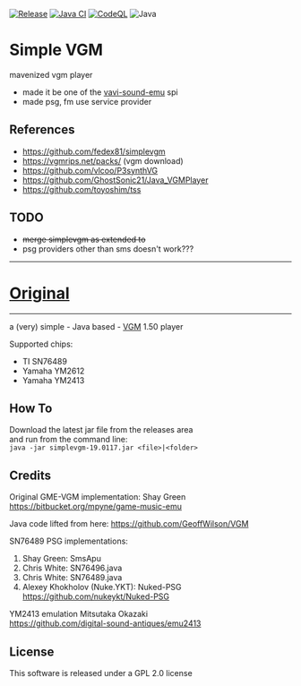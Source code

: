 [![Release](https://jitpack.io/v/umjammer/simplevgm.svg)](https://jitpack.io/#umjammer/simplevgm)
[![Java CI](https://github.com/umjammer/simplevgm/actions/workflows/maven.yml/badge.svg)](https://github.com/umjammer/simplevgm/actions/workflows/maven.yml)
[![CodeQL](https://github.com/umjammer/simplevgm/actions/workflows/codeql-analysis.yml/badge.svg)](https://github.com/umjammer/simplevgm/actions/workflows/codeql-analysis.yml)
![Java](https://img.shields.io/badge/Java-17-b07219)

# Simple VGM

 mavenized vgm player

* made it be one of the [vavi-sound-emu](https://github.com/umjammer/vavi-sound-emu) spi
* made psg, fm use service provider 

## References

 * https://github.com/fedex81/simplevgm
 * https://vgmrips.net/packs/ (vgm download)
 * https://github.com/vlcoo/P3synthVG
 * https://github.com/GhostSonic21/Java_VGMPlayer
 * https://github.com/toyoshim/tss

## TODO

 * ~~merge simplevgm as extended to~~
 * psg providers other than sms doesn't work???

---

# [Original](https://github.com/fedex81/simplevgm)

----------
a (very) simple - Java based - [VGM][1] 1.50 player  

Supported chips:
- TI SN76489
- Yamaha YM2612
- Yamaha YM2413

How To
-----
Download the latest jar file from the releases area  
and run from the command line:  
`java -jar simplevgm-19.0117.jar <file>|<folder>`

Credits
-------
Original GME-VGM implementation:
Shay Green
https://bitbucket.org/mpyne/game-music-emu

Java code lifted from here:
https://github.com/GeoffWilson/VGM

SN76489 PSG implementations:
1. Shay Green: SmsApu
2. Chris White: SN76496.java
3. Chris White: SN76489.java
4. Alexey Khokholov (Nuke.YKT): Nuked-PSG
   https://github.com/nukeykt/Nuked-PSG

YM2413 emulation
Mitsutaka Okazaki  
https://github.com/digital-sound-antiques/emu2413

License
-------

This software is released under a GPL 2.0 license

[1]: https://en.wikipedia.org/wiki/Video_game_music
